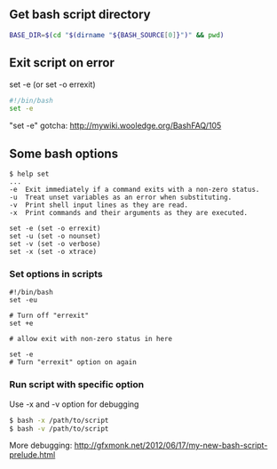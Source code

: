 ## Get bash script directory
```bash
BASE_DIR=$(cd "$(dirname "${BASH_SOURCE[0]}")" && pwd)
```

## Exit script on error
set -e (or set -o errexit)

```bash
#!/bin/bash
set -e

```
"set -e" gotcha: http://mywiki.wooledge.org/BashFAQ/105

## Some bash options

```
$ help set
...
-e  Exit immediately if a command exits with a non-zero status.
-u  Treat unset variables as an error when substituting.
-v  Print shell input lines as they are read.
-x  Print commands and their arguments as they are executed.
```

```
set -e (set -o errexit)
set -u (set -o nounset)
set -v (set -o verbose)
set -x (set -o xtrace)
```

### Set options in scripts
```
#!/bin/bash
set -eu

# Turn off "errexit"
set +e

# allow exit with non-zero status in here

set -e
# Turn "errexit" option on again

```

### Run script with specific option

Use -x and -v option for debugging

```bash
$ bash -x /path/to/script
$ bash -v /path/to/script
```

More debugging: http://gfxmonk.net/2012/06/17/my-new-bash-script-prelude.html

